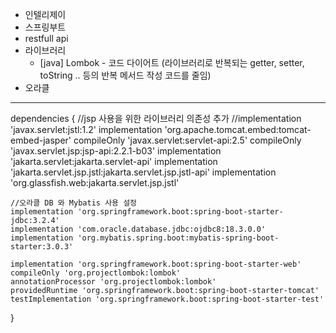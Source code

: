 + 인텔리제이 <Br>
+ 스프링부트 <Br>
+ restfull api <Br>
+ 라이브러리
	+ [java] Lombok - 코드 다이어트 (라이브러리로 반복되는 getter, setter, toString .. 등의 반복 메서드 작성 코드를 줄임)
+ 오라클 <Br>

---

dependencies {
	//jsp 사용을 위한 라이브러리 의존성 추가
	//implementation 'javax.servlet:jstl:1.2'
	implementation 'org.apache.tomcat.embed:tomcat-embed-jasper'
	compileOnly 'javax.servlet:servlet-api:2.5'
	compileOnly 'javax.servlet.jsp:jsp-api:2.2.1-b03'
	implementation 'jakarta.servlet:jakarta.servlet-api'
	implementation 'jakarta.servlet.jsp.jstl:jakarta.servlet.jsp.jstl-api'
	implementation 'org.glassfish.web:jakarta.servlet.jsp.jstl'

	//오라클 DB 와 Mybatis 사용 설정
	implementation 'org.springframework.boot:spring-boot-starter-jdbc:3.2.4'
	implementation 'com.oracle.database.jdbc:ojdbc8:18.3.0.0'
	implementation 'org.mybatis.spring.boot:mybatis-spring-boot-starter:3.0.3'

	implementation 'org.springframework.boot:spring-boot-starter-web'
	compileOnly 'org.projectlombok:lombok'
	annotationProcessor 'org.projectlombok:lombok'
	providedRuntime 'org.springframework.boot:spring-boot-starter-tomcat'
	testImplementation 'org.springframework.boot:spring-boot-starter-test'
}
